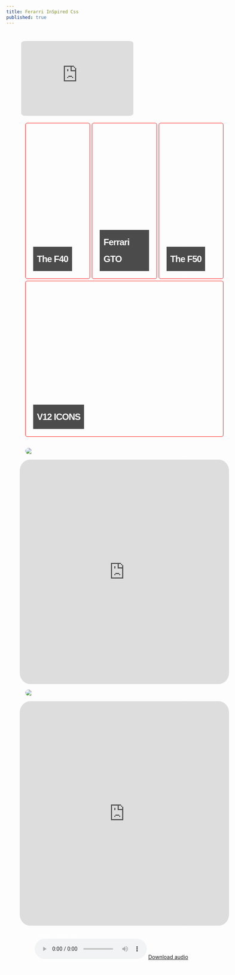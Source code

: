 ```yaml
---
title: Ferarri InSpired Css
published: true
---
```

<style>
    body {
  color: white;
	 background: url(https://i.imgur.com/yuaLdv6.gif) no-repeat center center fixed; 
   background-attachment: fixed;
   line-height: 1.5;
   -webkit-background-size: cover;
  -moz-background-size: cover;
  -o-background-size: cover;
  background-size: cover;
  font-family: "Comfortaa", -apple-system, Ubuntu, "Ariel Black", Verdana;
}


main {
  
  display:grid;
  border: 1px solid white;
  margin:25px;
  border-radius: 15px;
  padding: 10px;
}
img {height:auto;
border-radius: 25px;
margin: 15px;}
iframe {height:600px;
border-radius: 5%;}
     .floatright iframe:nth-child(odd) {
    float: right;
  }
  .floatleft iframe:nth-child(even) {
    float: left;
    
  }iframe[src*="www.iheart.com"] {width: auto; height:200px; padding: 4px;}
    .floatright iframe:nth-child(odd) {
    float: right;
  }
  .floatleft iframe:nth-child(even) {
    float: left;
    
  }
   img {  max-height: 100%;
    max-width: 100%;
  display:block;}
    
    .tupperware {
      display: flex;
      
      justify-content: space-evenly;
      flex-flow: row wrap; 
      padding: 15px;
      gap: 5px;
      height: auto;
    }
    

    
    .tupperware > * {
      border: 1px solid red;
      border-radius: 5px;
      padding: 0px;
      flex-basis: 30%;
      flex-shrink:2;
      overflow:hidden;
      flex-grow:1;
      overflow: hidden;
      transition: all 300ms ease-in-out;
      
      
      &:hover {
        flex-grow: 2;
        
      }
    }
.tupperware img {
      width: 100%;
      border-radius: 30px;
    }


  .paginator {

    width: 100vw;

  }

  .featured-post {
    height: 400px;
    margin: 0px;
    background-position: center;
    background-repeat: no-repeat;
    background-size: cover;
    position: relative;
  }
  .featured-post h2 {
    bottom: 0;
    margin: 0;
    padding: 10px;
    position: absolute;
  }
  .featured-post h2 span {
    display: inline-block;
    color: white;
    font: bold 24px/45px Helvetica, Sans-Serif;
    letter-spacing: -1px;
    background: rgb(0, 0, 0); /* fallback color */
    background: rgba(0, 0, 0, 0.7);
    padding: 10px;
  }
  .featured-post span a {
    color: white;
  }
  .featured-post h1 {
    margin: 10px;
  }
  .post-content {
    width: 600px;
    display: block;
    margin: 10px auto 10px;
  }
  .post-date {
    display: block;
    margin-bottom: 1rem;
    color: #9a9a9a;
    font-size:0.8rem;
  }
  .featured-image img {
    margin: 5px auto 25px;
    display: block;
    max-width: 600px;
  }
  .featured-post {
    height: 400px;
    margin: 5px 10px 10px;
    background-position: center;
    background-repeat: no-repeat;
    background-size: cover;
    position: relative;
  }
  .featured-post h2 {
    bottom: 0;
    margin: 0;
    padding: 10px;
    position: absolute;
  }
  .featured-post h2 span {
    display: inline-block;
    color: white;
    font: bold 24px/45px Helvetica, Sans-Serif;
    letter-spacing: -1px;
    background: rgb(0, 0, 0); /* fallback color */
    background: rgba(0, 0, 0, 0.7);
    padding: 10px;
  }
  .featured-post span a {
    color: white;
  }
  .featured-post h1 {
    margin: 10px;
  }

  </style>

  <body>

  <main class="floatleft floatright">



  
<iframe allow="autoplay" width="100%" height="200" src="https://www.iheart.com/live/real-923-181/?embed=true" frameborder="0"></iframe>  
<div class="tupperware">

    
<article itemprop="blogPosts" itemscope="" itemtype="https://schema.org/BlogPosting">
  <a href="https://www.ferrari.com/en-EN/magazine/articles/lasting-legacy-the-ferrari-f40">
    <div class="featured-post" style="background-image:url(https://cdn.ferrari.com/cms/network/media/img/resize/65d3857c8200e2008e48cd4f-f40%20legend_20240305_2_1250x700_v1?width=1920&height=0)">
      <h2 itemprop="headline"><span>The F40 </span></h2>
    </div>
  </a>
</article>


    
<article itemprop="blogPosts" itemscope="" itemtype="https://schema.org/BlogPosting">
  <a href="https://www.ferrari.com/en-EN/magazine/articles/performance-icon-ferrari-gto">
    <div class="featured-post" style="background-image:url(https://cdn.ferrari.com/cms/network/media/img/resize/65c10e446ccf990024783798-288gtoinside2portrait?width=768&height=0)">
      <h2 itemprop="headline"><span>Ferrari GTO</span></h2>
    </div>
  </a>
</article>


    
<article itemprop="blogPosts" itemscope="" itemtype="https://schema.org/BlogPosting">
  <a href="https://www.ferrari.com/en-EN/magazine/articles/winning-formula-f50">
    <div class="featured-post" style="background-image:url(https://cdn.ferrari.com/cms/network/media/img/resize/65fc70f14c594d0010cf44ac-f50_20240402_cover_768x1024_v2?width=768&height=1024)">
      <h2 itemprop="headline"><span>The F50 </span></h2>
    </div>
  </a>
</article>

<article itemprop="blogPosts" itemscope="" itemtype="https://schema.org/BlogPosting">
  <a href="https://www.ferrari.com/en-EN/magazine/articles/new-v12-12Cilindril">
    <div class="featured-post" style="background-image:url(https://cdn.ferrari.com/cms/network/media/img/resize/65fc495e4f114e0010ebca39-f50_20240402_main_1_720x480?width=768&height=0)">
      <h2 itemprop="headline"><span>V12 
ICONS</span></h2>
    </div>
  </a>
</article>
    

</div>
<img src="https://i0.wp.com/arcademarquee.com/wp-content/uploads/2020/03/turbo-out-run_marquee_23.5x7.9_dedicated.jpg" />
<iframe src="https://archive.org/embed/arcade_toutrun" width="560" height="384" frameborder="0" webkitallowfullscreen="true" mozallowfullscreen="true" allowfullscreen></iframe>
  
  
  
  <img src="https://pac-rats.com/image/cache/catalog/New%20Box%20Outrun%20On-1000x400.JPG">
  
  <iframe src="https://archive.org/embed/arcade_outrun" width="560" height="384" frameborder="0" webkitallowfullscreen="true" mozallowfullscreen="true" allowfullscreen></iframe>
  
  
  
<figure>
  <figcaption>Future: `[WifiLit]()`</figcaption>
  <audio controls="" src="https://archive.org/download/future-beastmode-2/2/01-WIFI%20LIT.mp3"></audio>
  <a href="https://archive.org/download/future-beastmode-2/2/01-WIFI%20LIT.mp3"> Download audio </a>
</figure>
</main>


</body>